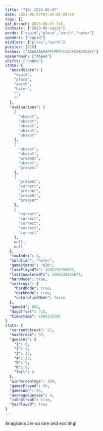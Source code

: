 ```yaml
---
title: "718: 2023-06-07"
date: 2023-06-07T07:44:55-04:00
tags: []
git_branch: 2023-06-07_718
contests: ["2023-06-squid"]
words: ["squid","place","earth","hater"]
openers: ["squid"]
middlers: ["place","earth"]
puzzles: [718]
hashes: ["AAAAAAAPAPPCPPPCCCCCXXXXXXXXXX"]
openerHash: ["AAAAA"]
shifts: ["nhbnb"]
state: {
  "boardState": [
    "squid",
    "place",
    "earth",
    "hater",
    "",
    ""
  ],
  "evaluations": [
    [
      "absent",
      "absent",
      "absent",
      "absent",
      "absent"
    ],
    [
      "absent",
      "absent",
      "present",
      "absent",
      "present"
    ],
    [
      "present",
      "correct",
      "present",
      "present",
      "present"
    ],
    [
      "correct",
      "correct",
      "correct",
      "correct",
      "correct"
    ],
    null,
    null
  ],
  "rowIndex": 4,
  "solution": "hater",
  "gameStatus": "WIN",
  "lastPlayedTs": 1686138295073,
  "lastCompletedTs": 1686138295073,
  "hardMode": true,
  "settings": {
    "hardMode": true,
    "darkMode": true,
    "colorblindMode": false
  },
  "gameId": 682,
  "dayOffset": 718,
  "timestamp": 1686138295
}
stats: {
  "currentStreak": 55,
  "maxStreak": 55,
  "guesses": {
    "1": 0,
    "2": 3,
    "3": 15,
    "4": 23,
    "5": 9,
    "6": 6,
    "fail": 0
  },
  "winPercentage": 100,
  "gamesPlayed": 56,
  "gamesWon": 56,
  "averageGuesses": 4,
  "isOnStreak": true,
  "hasPlayed": true
}
---
```

<!-- more -->
Anagrams are so rare and exciting!
